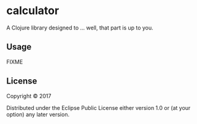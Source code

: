 # calculator

A Clojure library designed to ... well, that part is up to you.

## Usage

FIXME

## License

Copyright © 2017 

Distributed under the Eclipse Public License either version 1.0 or (at
your option) any later version.
